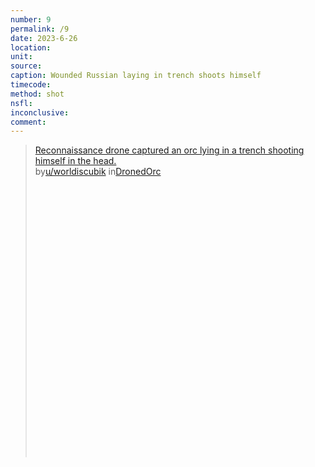 ```yaml
---
number: 9
permalink: /9
date: 2023-6-26
location:
unit:
source: 
caption: Wounded Russian laying in trench shoots himself
timecode:
method: shot
nsfl:
inconclusive:
comment:
---
```

<blockquote class="reddit-embed-bq" style="height:500px" data-embed-height="566"><a href="https://www.reddit.com/r/DronedOrc/comments/14jl2a3/reconnaissance_drone_captured_an_orc_lying_in_a/">Reconnaissance drone captured an orc lying in a trench shooting himself in the head.</a><br> by<a href="https://www.reddit.com/user/worldiscubik/">u/worldiscubik</a> in<a href="https://www.reddit.com/r/DronedOrc/">DronedOrc</a></blockquote><script async="" src="https://embed.reddit.com/widgets.js" charset="UTF-8"></script>